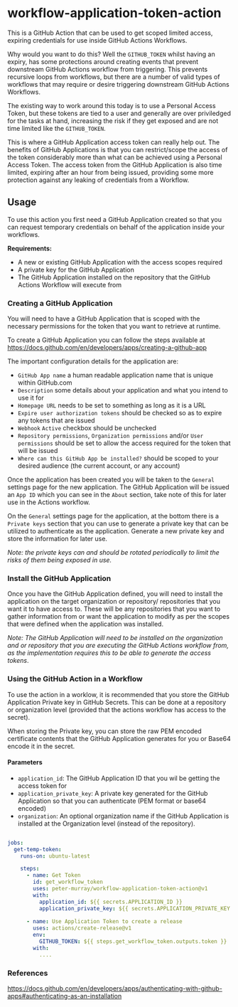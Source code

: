 # workflow-application-token-action

This is a GitHub Action that can be used to get scoped limited access, expiring credentials for use inside GitHub Actions
Workflows.

Why would you want to do this? Well the `GITHUB_TOKEN` whilst having an expiry, has some protections around creating
events that prevent downstream GitHub Actions workflow from triggering. This prevents recursive loops from workflows, but
there are a number of valid types of workflows that may require or desire triggering downstream GitHub Actions Workflows.

The existing way to work around this today is to use a Personal Access Token, but these tokens are tied to a user and 
generally are over priviledged for the tasks at hand, increasing the risk if they get exposed and are not time limited 
like the `GITHUB_TOKEN`.

This is where a GitHub Application access token can really help out. The benefits of GitHub Applications is that you can 
restrict/scope the access of the token considerably more than what can be achieved using a Personal Access Token. The 
access token from the GitHub Application is also time limited, expiring after an hour from being issued, providing some
more protection against any leaking of credentials from a Workflow. 


## Usage
To use this action you first need a GitHub Application created so that you can request temporary credentials on behalf 
of the application inside your workflows.

__Requirements:__
* A new or existing GitHub Application with the access scopes required
* A private key for the GitHub Application
* The GitHub Application installed on the repository that the GitHub Actions Workflow will execute from


### Creating a GitHub Application
You will need to have a GitHub Application that is scoped with the necessary permissions for the token that you want to 
retrieve at runtime.

To create a GitHub Application you can follow the steps available at https://docs.github.com/en/developers/apps/creating-a-github-app

The important configuration details for the application are:
* `GitHub App name` a human readable application name that is unique within GitHub.com
* `Description` some details about your application and what you intend to use it for
* `Homepage URL` needs to be set to something as long as it is a URL
* `Expire user authorization tokens` should be checked so as to expire any tokens that are issued
* `Webhook` `Active` checkbox should be unchecked
* `Repository permissions`, `Organization permissions` and/or `User permissions` should be set to allow the access required for the token that will be issued
* `Where can this GitHub App be installed?` should be scoped to your desired audience (the current account, or any account)

Once the application has been created you will be taken to the `General` settings page for the new application.
The GitHub Application will be issued an `App ID` which you can see in the `About` section, take note of this for later 
use in the Actions workflow.

On the `General` settings page for the application, at the bottom there is a `Private keys` section that you can use to 
generate a private key that can be utilized to authenticate as the application.
Generate a new private key and store the information for later use.

_Note: the private keys can and should be rotated periodically to limit the risks of them being exposed in use._


### Install the GitHub Application
Once you have the GitHub Application defined, you will need to install the application on the target organization or repository/ 
repositories that you want it to have access to. These will be any repositories that you want to gather information 
from or want the application to modify as per the scopes that were defined when the application was installed.

_Note: The GitHub Application will need to be installed on the organization and or repository that you are executing 
the GitHub Actions workflow from, as the implementation requires this to be able to generate the access tokens_.


### Using the GitHub Action in a Workflow

To use the action in a worklow, it is recommended that you store the GitHub Application Private key in GitHub Secrets. 
This can be done at a repository or organization level (provided that the actions workflow has access to the secret).

When storing the Private key, you can store the raw PEM encoded certificate contents that the GitHub Application 
generates for you or Base64 encode it in the secret. 

#### Parameters

* `application_id`: The GitHub Application ID that you wil be getting the access token for
* `application_private_key`: A private key generated for the GitHub Application so that you can authenticate (PEM format or base64 encoded)
* `organization`: An optional organization name if the GitHub Application is installed at the Organization level (instead of the repository).
```yaml

jobs:
  get-temp-token:
    runs-on: ubuntu-latest

    steps:
      - name: Get Token
        id: get_workflow_token
        uses: peter-murray/workflow-application-token-action@v1
        with:
          application_id: ${{ secrets.APPLICATION_ID }}
          application_private_key: ${{ secrets.APPLICATION_PRIVATE_KEY }}
        
      - name: Use Application Token to create a release
        uses: actions/create-release@v1
        env:
          GITHUB_TOKEN: ${{ steps.get_workflow_token.outputs.token }}
        with:
          ....
```

### References
https://docs.github.com/en/developers/apps/authenticating-with-github-apps#authenticating-as-an-installation